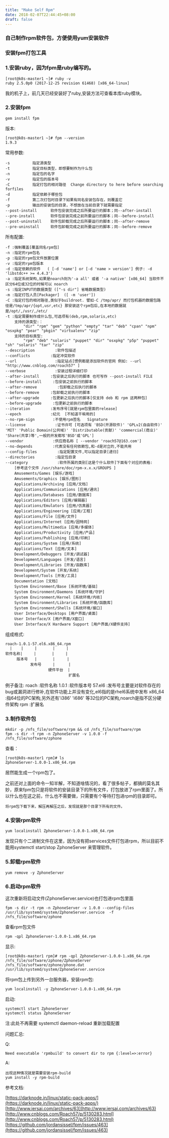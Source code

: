 ```yaml
---
title: "Make Self Rpm"
date: 2018-02-07T22:44:45+08:00
draft: false
---
```



### 自己制作rpm软件包，方便使用yum安装软件


### 安装fpm打包工具

### 1.安装ruby，因为fpm是ruby编写的。

	[root@k8s-master1 ~]# ruby -v
	ruby 2.5.0p0 (2017-12-25 revision 61468) [x86_64-linux]

我的机子上，前几天已经安装好了ruby,安装方法可查看本库ruby模块。


### 2.安装fpm

	gem install fpm


版本:

	[root@k8s-master1 ~]# fpm --version
	1.9.3

常用参数:

	-s          指定源类型
	-t          指定目标类型，即想要制作为什么包
	-n          指定包的名字
	-v          指定包的版本号
	-C          指定打包的相对路径  Change directory to here before searching forfiles
	-d          指定依赖于哪些包
	-f          第二次打包时目录下如果有同名安装包存在，则覆盖它
	-p          输出的安装包的目录，不想放在当前目录下就需要指定
	--post-install      软件包安装完成之后所要运行的脚本；同--after-install
	--pre-install       软件包安装完成之前所要运行的脚本；同--before-install
	--post-uninstall    软件包卸载完成之后所要运行的脚本；同--after-remove
	--pre-uninstall     软件包卸载完成之前所要运行的脚本；同--before-remove



所有配置:

	-f :强制覆盖[覆盖同名rpm包]
	-n :指定的rpm包名
	-p :指定的rpm包文件放置位置
	-v :指定的rpm包版本
	-d :指定依赖的软件   ( [-d 'name'] or [-d 'name > version'] 例子: -d 'libstdc++ >= 4.4.3')
	-a :指定系统架构,如果是noarch则为'-a all' 或者 '-a native' [x86_64] 当软件不区分64位或32位的时候可以 noarch
	-s :指定INPUT的数据类型 (["-s dir"] 省略数据类型)
	-m :指定打包人员[Packager]  ([ -m 'user'])
	-C :指定打包的相对路径,类似于buildroot. 譬如-C /tmp/apr/ 而打包机器的数据包路径是/tmp/apr/{opt,usr,etc} 那安装这个rpm包后,在本地的数据就是/opt/,/usr/,/etc/
	-t :指定需要制作成什么包,可选项有(deb,rpm,solaris,etc)
	    支持的源类型:：
	        "dir" "rpm" "gem" "python" "empty" "tar" "deb" "cpan" "npm" "osxpkg" "pear" "pkgin" "virtualenv" "zip"
	    支持的目标类型:
	        "rpm" "deb" "solaris" "puppet" "dir" "osxpkg" "p5p" "puppet" "sh" "solaris" "tar" "zip"
	--description         :软件包描述
	--conflicts         :指定冲突软件
	--url                 :指定站点[惯例都是添加软件的官网 例如: --url "http://www.cnblog.com/roach57" ]
	--verbose             :安装过程详细打印
	--after-install     :包安装之后执行的脚本 也可写作 --post-install FILE
	--before-install     :包安装之前执行的脚本 
	--after-remove         :包卸载之后执行的脚本
	--before-remove     :包卸载之前执行的脚本
	--after-upgrade     :包更新之后执行的脚本[仅支持 deb 和 rpm 这两种包]
	--before-upgrade     :包更新之前执行的脚本
	--iteration         :发布序号[就是rpm包里面的release]
	--epoch             :纪元  [不知道干嘛用的]
	--no-rpm-sign        :不使用rpm签名   Signature
	--license             :证书许可 [可选项有 'BSD(开源软件)' 'GPLv2(自由软件)' 'MIT' 'Public Domain(公共域)' 'Distributable(贡献)' 'commercial(商业)' 'Share(共享)等',一般的开发都写'BSD'或'GPL']
	--vendor             :供应商名称 [ --vendor 'roach57@163.com']
	--no-depends         :代表没有任何依赖包,和-d是对立的,不能共用
	--config-files         :指定配置文件,可以指定目录[递归]
	--directories         :指定包目录
	--category             :软件所属的类别[这是个什么软件]下面有个对应的表格:
	    [参考这个文件 /usr/share/doc/rpm-x.x.x/GROUPS ]
	    Amusements/Games [娱乐/游戏]
	    Amusements/Graphics [娱乐/图形]
	    Applications/Archiving [应用/文档]
	    Applications/Communications [应用/通讯]
	    Applications/Databases [应用/数据库]
	    Applications/Editors [应用/编辑器]
	    Applications/Emulators [应用/仿真器]
	    Applications/Engineering [应用/工程]
	    Applications/File [应用/文件]
	    Applications/Internet [应用/因特网]
	    Applications/Multimedia [应用/多媒体]
	    Applications/Productivity [应用/产品]
	    Applications/Publishing [应用/印刷]
	    Applications/System [应用/系统]
	    Applications/Text [应用/文本]
	    Development/Debuggers [开发/调试器]
	    Development/Languages [开发/语言]
	    Development/Libraries [开发/函数库]
	    Development/System [开发/系统]
	    Development/Tools [开发/工具]
	    Documentation [文档]
	    System Environment/Base [系统环境/基础]
	    System Environment/Daemons [系统环境/守护]
	    System Environment/Kernel [系统环境/内核]
	    System Environment/Libraries [系统环境/函数库]
	    System Environment/Shells [系统环境/接口]
	    User Interface/Desktops [用户界面/桌面]
	    User Interface/X [用户界面/X窗口]
	    User Interface/X Hardware Support [用户界面/X硬件支持]


组成格式:

	roach-1.0.1-57.el6.x86_64.rpm
	  |    |     |       |     |
	软件名称|     |       |     |
	     版本号   |       |　　  |
	           发布号     |      |
	                   硬件平台  |
	                            扩展名

例子备注:
    roach  :软件名称
    1.0.1  :软件版本号
    57.el6 :发布号主要是对软件存在的bug或漏洞进行修补,在软件功能上并没有变化,el6指的是rhel6系统中发布
    x86_64 :指64位的PC架构,另外还有'i386' 'i686' 等32位的PC架构,noarch是指不区分硬件架构
    rpm    :扩展名


### 3.制作软件包

	mkdir -p /nfs_file/software/rpm && cd /nfs_file/software/rpm
	fpm -s dir -t rpm -n ZphoneServer -v 1.0.0 -f /nfs_file/software/zphone 



查看：

	[root@k8s-master1 rpm]# ls
	ZphoneServer-1.0.0-1.x86_64.rpm

居然能生成一个rpm包了。


之前还对上面的命令一知半解，不知道啥情况的，看了很多帖子，都搞的莫名其妙，原来fpm包只是将软件的安装目录下的所有文件，打包放进了rpm里面了。所以什么也在这之前，什么也不需要做，只需要有个等待打包进rpm的目录即可。


	将rpm包下载下来，解压再解压之后，发现就是那个目录下所有的文件。


### 4.安装rpm软件


	yum localinstall ZphoneServer-1.0.0-1.x86_64.rpm

发现只有个二进制文件在这里，因为没有把services文件打包进rpm，所以目前不能用systemctl start/stop ZphoneServer 来管理软件。


### 5.卸载rpm软件

	yum remove -y ZphoneServer

### 6.启动rpm软件

这次重新将启动文件(ZphoneServer.service)也打包进rpm包里面

	fpm -s dir -t rpm -n ZphoneServer -v 1.0.0 --config-files  /usr/lib/systemd/system/ZphoneServer.service  -f /nfs_file/software/zphone   

查看rpm包文件

	rpm -qpl ZphoneServer-1.0.0-1.x86_64.rpm

显示:

	[root@k8s-master1 rpm]# rpm -qpl ZphoneServer-1.0.0-1.x86_64.rpm 
	/nfs_file/software/zphone/ZphoneServer
	/nfs_file/software/zphone/phone.dat
	/usr/lib/systemd/system/ZphoneServer.service


将rpm包上传到另外一台服务器，安装rpm包:

	
	yum localinstall -y ZphoneServer-1.0.0-1.x86_64.rpm

启动:
	
	systemctl start ZphoneServer
	systemctl status ZphoneServer
	

注:此处不再需要 systemctl daemon-reload 重新加载配置





问题汇总:

Q:

	Need executable 'rpmbuild' to convert dir to rpm {:level=>:error}

A:

	出现这种情况就是需要安装rpm-build
	yum install -y rpm-build



参考文档:

[https://darknode.in/linux/static-pack-apps/](https://darknode.in/linux/static-pack-apps/)
[http://www.iersai.com/archives/63](http://www.iersai.com/archives/63)
[http://www.cnblogs.com/Roach57/p/5130283.html](http://www.cnblogs.com/Roach57/p/5130283.html)
[https://github.com/jordansissel/fpm/issues/463](https://github.com/jordansissel/fpm/issues/463)
